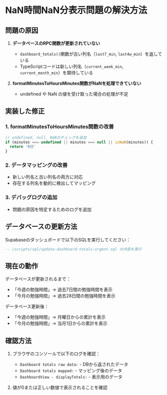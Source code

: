# NaN時間NaN分表示問題の解決方法

## 問題の原因

1. **データベースのRPC関数が更新されていない**
   - `dashboard_totals()`関数が古い列名（`last7_min`, `last4w_min`）を返している
   - TypeScriptコードは新しい列名（`current_week_min`, `current_month_min`）を期待している

2. **formatMinutesToHoursMinutes関数がNaNを処理できていない**
   - undefined や NaN の値を受け取った場合の処理が不足

## 実装した修正

### 1. formatMinutesToHoursMinutes関数の改善
```typescript
// undefined, null, NaNのチェックを追加
if (minutes === undefined || minutes === null || isNaN(minutes)) {
  return '0分'
}
```

### 2. データマッピングの改善
- 新しい列名と古い列名の両方に対応
- 存在する列名を動的に検出してマッピング

### 3. デバッグログの追加
- 問題の原因を特定するためのログを追加

## データベースの更新方法

Supabaseのダッシュボードで以下のSQLを実行してください：

```sql
-- /scripts/sql/update-dashboard-totals-urgent.sql の内容を実行
```

## 現在の動作

データベースが更新されるまで：
- 「今週の勉強時間」→ 過去7日間の勉強時間を表示
- 「今月の勉強時間」→ 過去28日間の勉強時間を表示

データベース更新後：
- 「今週の勉強時間」→ 月曜日からの累計を表示
- 「今月の勉強時間」→ 当月1日からの累計を表示

## 確認方法

1. ブラウザのコンソールで以下のログを確認：
   - `Dashboard totals raw data:` - DBから返されたデータ
   - `Dashboard totals mapped:` - マッピング後のデータ
   - `DashboardView - displayTotals:` - 表示用のデータ

2. 値が0または正しい数値で表示されることを確認